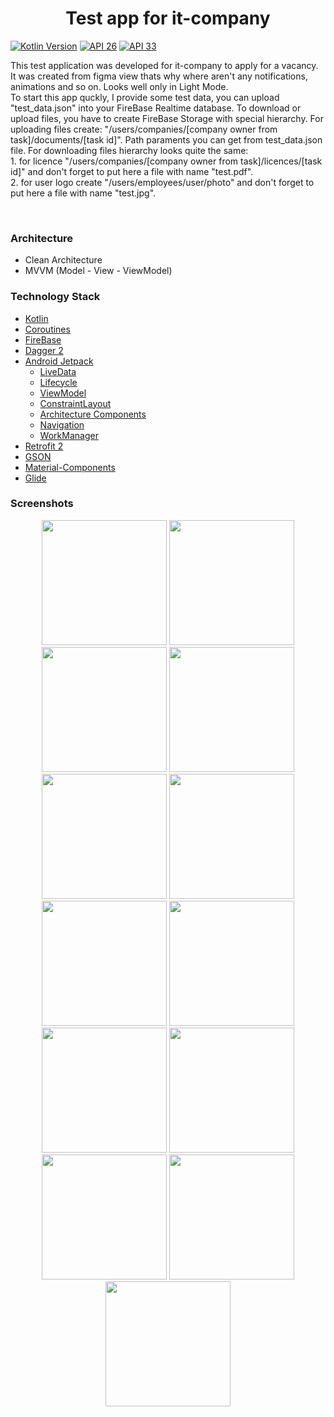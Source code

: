 <h1 align="center">Test app for it-company</h1>

<p align="left">
  <a href="https://kotlinlang.org"><img alt="Kotlin Version" src="https://img.shields.io/badge/kotlin-1.7.0-blue.svg"/></a>
  <a href="https://developer.android.com/studio/releases/platforms#8.0"><img alt="API 26" src="https://img.shields.io/badge/API-26%2B-brightgreen"/></a>
  <a href="https://developer.android.com/studio/releases/platforms#13"><img alt="API 33" src="https://img.shields.io/badge/API-33-brightgreen"/></a>
</p>


<p align="left">  
This test application was developed for it-company to apply for a vacancy. It was created from figma view thats why where aren't any notifications, animations and so on. Looks well only in Light Mode.<br/>
To start this app quckly, I provide some test data, you can upload "test_data.json" into your FireBase Realtime database. 
To download or upload files, you have to create FireBase Storage with special hierarchy. For uploading files create: "/users/companies/[company owner from task]/documents/[task id]". 
Path paraments you can get from test_data.json file. For downloading files hierarchy looks quite the same:<br/>
1. for licence "/users/companies/[company owner from task]/licences/[task id]" and don't forget to put here a file with name "test.pdf".<br/>
2. for user logo create "/users/employees/user/photo" and don't forget to put here a file with name "test.jpg".<br/>
</p>
</br>
  
### Architecture
  * Clean Architecture
  * MVVM (Model - View - ViewModel)

### Technology Stack
  * [Kotlin](https://kotlinlang.org/)
  * [Coroutines](https://github.com/Kotlin/kotlinx.coroutines)
  * [FireBase](https://firebase.google.com/)
  * [Dagger 2](https://dagger.dev/dev-guide/)
  * [Android Jetpack](https://developer.android.com/jetpack)
    * [LiveData](https://developer.android.com/topic/libraries/architecture/livedata)
    * [Lifecycle](https://developer.android.com/topic/libraries/architecture/lifecycle)
    * [ViewModel](https://developer.android.com/topic/libraries/architecture/viewmodel)
	* [ConstraintLayout](https://developer.android.com/training/constraint-layout)
	* [Architecture Components](https://developer.android.com/topic/libraries/architecture)
    * [Navigation](https://developer.android.com/guide/navigation)
    * [WorkManager](https://developer.android.com/topic/libraries/architecture/workmanager)
  * [Retrofit 2](https://square.github.io/retrofit/)
  * [GSON](https://github.com/google/gson)
  * [Material-Components](https://github.com/material-components/material-components-android)
  * [Glide](https://bumptech.github.io/glide/)

### Screenshots
<p align="center">
<img src="readme_assets/Screenshot_1.png" width="200">
<img src="readme_assets/Screenshot_2.png" width="200">
<img src="readme_assets/Screenshot_3.png" width="200">
<img src="readme_assets/Screenshot_4.png" width="200">
<img src="readme_assets/Screenshot_5.png" width="200">
<img src="readme_assets/Screenshot_6.png" width="200">
<img src="readme_assets/Screenshot_7.png" width="200">
<img src="readme_assets/Screenshot_8.png" width="200">
<img src="readme_assets/Screenshot_9.png" width="200">
<img src="readme_assets/Screenshot_10.png" width="200">
<img src="readme_assets/Screenshot_11.png" width="200">
<img src="readme_assets/Screenshot_12.png" width="200">
<img src="readme_assets/Screenshot_13.png" width="200">
</p>
